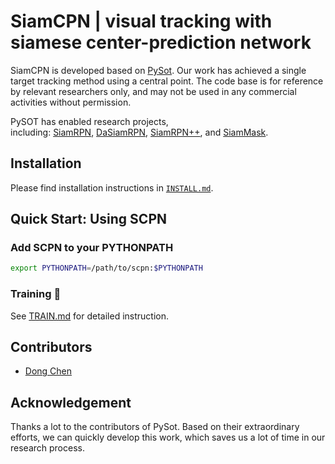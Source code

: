 # SiamCPN | visual tracking with siamese center-prediction network

SiamCPN is developed based on [PySot](https://github.com/STVIR/pysot). Our work has achieved a single target tracking method using a central point. The code base is for reference by relevant researchers only, and may not be used in any commercial activities without permission.

PySOT has enabled research projects, including: [SiamRPN](http://openaccess.thecvf.com/content_cvpr_2018/html/Li_High_Performance_Visual_CVPR_2018_paper.html), [DaSiamRPN](https://arxiv.org/abs/1808.06048), [SiamRPN++](https://arxiv.org/abs/1812.11703), and [SiamMask](https://arxiv.org/abs/1812.05050).

## Installation

Please find installation instructions in [`INSTALL.md`](INSTALL.md).

## Quick Start: Using SCPN

### Add SCPN to your PYTHONPATH
```bash
export PYTHONPATH=/path/to/scpn:$PYTHONPATH
```

###  Training :wrench:
See [TRAIN.md](TRAIN.md) for detailed instruction.


## Contributors
- [Dong Chen](https://github.com/KevinDongDong)

## Acknowledgement
Thanks a lot to the contributors of PySot. Based on their extraordinary efforts, we can quickly develop this work, which saves us a lot of time in our research process.
